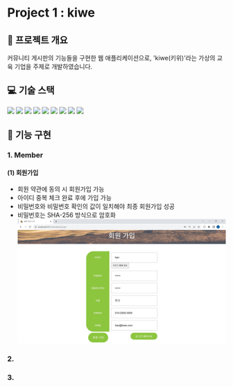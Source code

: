 # Project 1 : kiwe

## 📝 프로젝트 개요
커뮤니티 게시판의 기능들을 구현한 웹 애플리케이션으로, 'kiwe(키위)'라는 가상의 교육 기업을 주제로 개발하였습니다. 

## 💻 기술 스택
<img src="https://img.shields.io/badge/html5-E34F26?style=for-the-badge&logo=html5&logoColor=white"> 
<img src="https://img.shields.io/badge/css-1572B6?style=for-the-badge&logo=css3&logoColor=white"> 
<img src="https://img.shields.io/badge/javascript-F7DF1E?style=for-the-badge&logo=javascript&logoColor=black"> 
<img src="https://img.shields.io/badge/mariaDB-003545?style=for-the-badge&logo=mariaDB&logoColor=white">
<img src="https://img.shields.io/badge/java-007396?style=for-the-badge&logo=java&logoColor=white">
<img src="https://img.shields.io/badge/apache tomcat-F8DC75?style=for-the-badge&logo=apachetomcat&logoColor=white">
<img src="https://img.shields.io/badge/git-F05032?style=for-the-badge&logo=git&logoColor=white">
<img src="https://img.shields.io/badge/github-181717?style=for-the-badge&logo=github&logoColor=white">
<img src="https://img.shields.io/badge/jquery-0769AD?style=for-the-badge&logo=jquery&logoColor=white">

## 🔧 기능 구현
### 1. Member
#### (1) 회원가입
- 회원 약관에 동의 시 회원가입 가능
- 아이디 중복 체크 완료 후에 가입 가능
- 비밀번호와 비밀번호 확인의 값이 일치해야 최종 회원가입 성공
- 비밀번호는 SHA-256 방식으로 암호화
  <img alt="join" src="img/join.jpg">

### 2. 
### 3. 